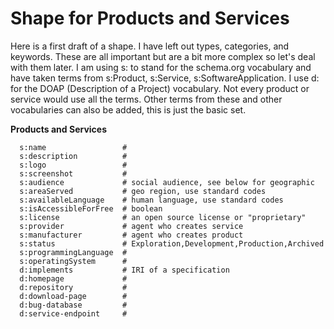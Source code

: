   # Shape for Products and Services


Here is a first draft of a shape.  I have left out types, categories, and keywords. These are all important but are a bit more complex so let's deal with them later.  I am using s: to stand for the schema.org vocabulary and have taken terms from s:Product, s:Service, s:SoftwareApplication. I use d: for the DOAP (Description of a Project) vocabulary.  Not every product or service would use all the terms. Other terms from these and other vocabularies can also be added, this is just the basic set.


**Products and Services**
```
  s:name                 #
  s:description          #
  s:logo                 # 
  s:screenshot           #
  s:audience             # social audience, see below for geographic
  s:areaServed           # geo region, use standard codes
  s:availableLanguage    # human language, use standard codes
  s:isAccessibleForFree  # boolean
  s:license              # an open source license or "proprietary"
  s:provider             # agent who creates service
  s:manufacturer         # agent who creates product
  s:status               # Exploration,Development,Production,Archived
  s:programmingLanguage  # 
  s:operatingSystem      # 
  d:implements           # IRI of a specification
  d:homepage             # 
  d:repository           # 
  d:download-page        # 
  d:bug-database         # 
  d:service-endpoint     # 
```
